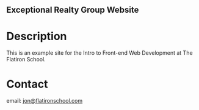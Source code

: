 Exceptional Realty Group Website
---

# Description

This is an example site for the Intro to Front-end Web Development at The Flatiron School.

# Contact

email: jon@flatironschool.com